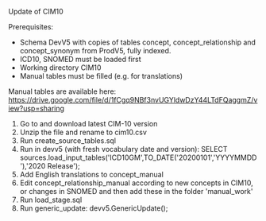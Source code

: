 Update of CIM10

Prerequisites:
- Schema DevV5 with copies of tables concept, concept_relationship and concept_synonym from ProdV5, fully indexed.
- ICD10, SNOMED must be loaded first
- Working directory CIM10
- Manual tables must be filled (e.g. for translations)

Manual tables are available here: https://drive.google.com/file/d/1fCgq9NBf3nvUGYldwDzY44LTdFQaggmZ/view?usp=sharing

1. Go to                and download latest CIM-10 version
2. Unzip the file       and rename to cim10.csv
3. Run create_source_tables.sql
4. Run in devv5 (with fresh vocabulary date and version): SELECT sources.load_input_tables('ICD10GM',TO_DATE('20200101','YYYYMMDD'),'2020 Release');
5. Add English translations to concept_manual
6. Edit concept_relationship_manual according to new concepts in CIM10, or changes in SNOMED and then add these in the folder 'manual_work'
7. Run load_stage.sql
8. Run generic_update: devv5.GenericUpdate();
